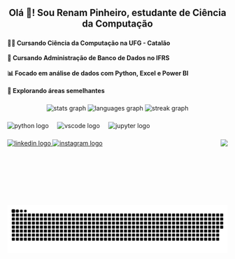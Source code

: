<h2 align="center">Olá 👋! Sou Renam Pinheiro, estudante de Ciência da Computação</h2>

###

<h4 align="left">👨‍💻 Cursando Ciência da Computação na UFG - Catalão<br><br>💾 Cursando Administração de Banco de Dados no IFRS<br><br>📊 Focado em análise de dados com Python, Excel e Power BI<br><br>🚀 Explorando áreas semelhantes</h4>

###

<div align="center">
  <img src="https://github-readme-stats.vercel.app/api?username=RenamPinheiro&hide_title=false&hide_rank=false&show_icons=true&include_all_commits=true&count_private=true&disable_animations=false&theme=dracula&locale=pt-br&hide_border=false" height="150" alt="stats graph"  />
  <img src="https://github-readme-stats.vercel.app/api/top-langs?username=RenamPinheiro&locale=pt-br&hide_title=false&layout=compact&card_width=320&langs_count=5&theme=dracula&hide_border=false" height="150" alt="languages graph"  />
  <img src="https://streak-stats.demolab.com?user=RenamPinheiro&locale=pt-br&mode=daily&theme=dracula&hide_border=false&border_radius=5" height="150" alt="streak graph"  />
</div>

###

<div align="left">
  <img src="https://cdn.jsdelivr.net/gh/devicons/devicon/icons/python/python-original.svg" height="30" alt="python logo"  />
  <img width="12" />
  <img src="https://cdn.jsdelivr.net/gh/devicons/devicon/icons/vscode/vscode-original.svg" height="30" alt="vscode logo"  />
  <img width="12" />
  <img src="https://cdn.jsdelivr.net/gh/devicons/devicon/icons/jupyter/jupyter-original.svg" height="30" alt="jupyter logo"  />
</div>

###

<img align="right" height="150" src="https://imgflip.com/gif/8nphqy"  />

###

<div align="left">
  <a href="https://www.linkedin.com/in/renam-pinheiro-059a4122b/" target="_blank">
    <img src="https://img.shields.io/static/v1?message=LinkedIn&logo=linkedin&label=&color=0077B5&logoColor=white&labelColor=&style=for-the-badge" height="35" alt="linkedin logo"  />
  </a>
  <a href="https://www.instagram.com/renam_pinheiro/" target="_blank">
    <img src="https://img.shields.io/static/v1?message=Instagram&logo=instagram&label=&color=E4405F&logoColor=white&labelColor=&style=for-the-badge" height="35" alt="instagram logo"  />
  </a>
</div>

###

<br clear="both">

<img src="https://raw.githubusercontent.com/RenamPinheiro/RenamPinheiro/output/snake.svg" alt="Snake animation" />

###
